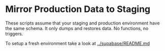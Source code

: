# Mirror Production Data to Staging

These scripts assume that your staging and production environment have the same schema. It only dumps and restores data. No functions, no triggers.

To setup a fresh environment take a look at [../supabase/README.md](../supabase/README.md)
